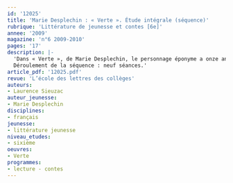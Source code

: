 ```yaml
---
id: '12025'
title: 'Marie Desplechin : « Verte ». Étude intégrale (séquence)'
rubrique: 'Littérature de jeunesse et contes [6e]'
annee: '2009'
magazine: 'n°6 2009-2010'
pages: '17'
description: |-
  'Dans « Verte », de Marie Desplechin, le personnage éponyme a onze ans et ne veut qu’une chose : être « une fille normale » ! Et pour cela, il lui faut retrouver son père et, surtout, ne pas être une sorcière, comme sa mère, Ursule, comme sa grand-mère, Anastabotte. Ce conte initiatique allie la simplicité lexicale et syntaxique à un ton enlevé et humoristique. Il renouvelle le thème de la sorcellerie et stimule les jeunes esprits par la polyphonie qui préside à sa construction. Il permettra d’introduire ou d’accompagner les séquences consacrées à l’analyse des contes en sixième.
  Déroulement de la séquence : neuf séances.'
article_pdf: '12025.pdf'
revue: 'L’école des lettres des collèges'
auteurs:
- Laurence Sieuzac
auteur_jeunesse:
- Marie Desplechin
disciplines:
- français
jeunesse:
- littérature jeunesse
niveau_etudes:
- sixième
oeuvres:
- Verte
programmes:
- lecture - contes
---
```

